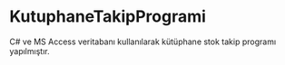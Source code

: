 ﻿# KutuphaneTakipProgrami
C# ve MS Access veritabanı kullanılarak kütüphane stok takip programı yapılmıştır.

